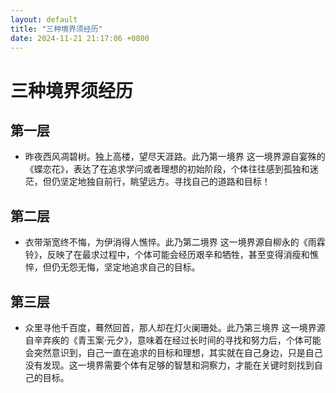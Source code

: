 ```yaml
---
layout: default
title: "三种境界须经历"
date: 2024-11-21 21:17:06 +0800
---
```


# 三种境界须经历

## 第一层
- 昨夜西风凋碧树。独上高楼，望尽天涯路。此乃第一境界
  这一境界源自宴殊的《蝶恋花》，表达了在追求学问或者理想的初始阶段，个体往往感到孤独和迷茫，但仍坚定地独自前行，眺望远方。寻找自己的道路和目标！

## 第二层
- 衣带渐宽终不悔，为伊消得人憔悴。此乃第二境界
  这一境界源自柳永的《雨霖铃》，反映了在最求过程中，个体可能会经历艰辛和牺牲，甚至变得消瘦和憔悴，但仍无怨无悔，坚定地追求自己的目标。

## 第三层
- 众里寻他千百度，蓦然回首，那人却在灯火阑珊处。此乃第三境界 
  这一境界源自辛弃疾的《青玉案·元夕》，意味着在经过长时间的寻找和努力后，个体可能会突然意识到，自己一直在追求的目标和理想，其实就在自己身边，只是自己没有发现。这一境界需要个体有足够的智慧和洞察力，才能在关键时刻找到自己的目标。